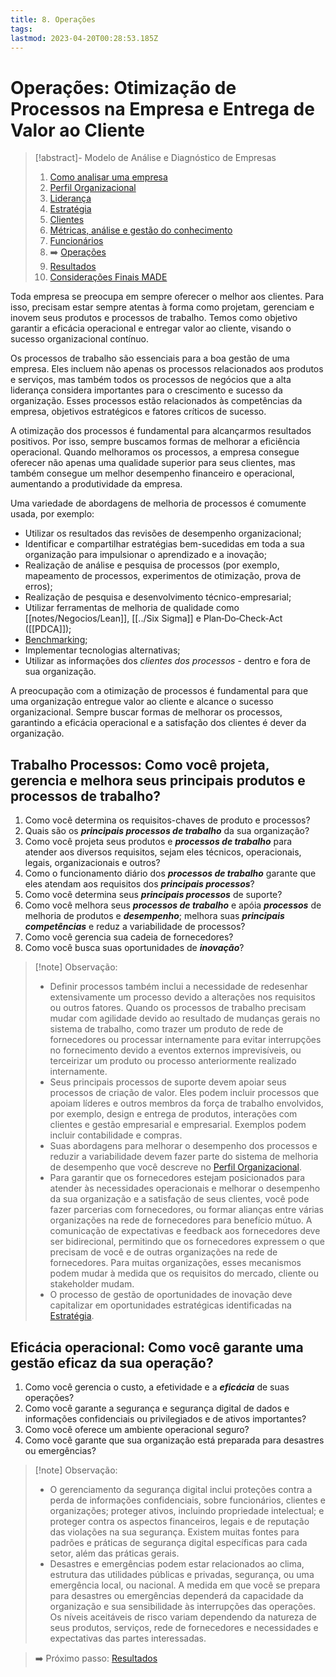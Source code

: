 ```yaml
---
title: 8. Operações
tags: 
lastmod: 2023-04-20T00:28:53.185Z
---
```

# Operações: Otimização de Processos na Empresa e Entrega de Valor ao Cliente

> [!abstract]- Modelo de Análise e Diagnóstico de Empresas 
> 
>1. [Como analisar uma empresa](Como%20analisar%20uma%20empresa.md)
>2. [Perfil Organizacional](Perfil%20Organizacional.md)
>3. [Liderança](Liderança.md)
>4. [Estratégia](Estratégia.md)
>5. [Clientes](Clientes.md)
>6. [Métricas, análise e gestão do conhecimento](Métricas,%20análise%20e%20gestão%20do%20conhecimento.md)
>7. [Funcionários](Funcionários.md)
>8. ➡️ [Operações](Operações.md)
>9. [Resultados](Resultados.md)
>10. [Considerações Finais MADE](Considerações%20Finais%20MADE.md)

Toda empresa se preocupa em sempre oferecer o melhor aos clientes. Para isso, precisam estar sempre atentas à forma como projetam, gerenciam e inovem seus produtos e processos de trabalho. Temos como objetivo garantir a eficácia operacional e entregar valor ao cliente, visando o sucesso organizacional contínuo.

Os processos de trabalho são essenciais para a boa gestão de uma empresa. Eles incluem não apenas os processos relacionados aos produtos e serviços, mas também todos os processos de negócios que a alta liderança considera importantes para o crescimento e sucesso da organização. Esses processos estão relacionados às competências da empresa, objetivos estratégicos e fatores críticos de sucesso.

A otimização dos processos é fundamental para alcançarmos resultados positivos. Por isso, sempre buscamos formas de melhorar a eficiência operacional. Quando melhoramos os processos, a empresa consegue oferecer não apenas uma qualidade superior para seus clientes, mas também consegue um melhor desempenho financeiro e operacional, aumentando a produtividade da empresa.

Uma variedade de abordagens de melhoria de processos é comumente usada, por exemplo:

- Utilizar os resultados das revisões de desempenho organizacional;
- Identificar e compartilhar estratégias bem-sucedidas em toda a sua organização para impulsionar o aprendizado e a inovação;
- Realização de análise e pesquisa de processos (por exemplo, mapeamento de processos, experimentos de otimização, prova de erros);
- Realização de pesquisa e desenvolvimento técnico-empresarial;
- Utilizar ferramentas de melhoria de qualidade como [[notes/Negocios/Lean]], [[../Six Sigma]] e Plan‐Do‐Check‐Act ([[PDCA]]);
- [Benchmarking](notes/Negocios/Benchmarking.md);
- Implementar tecnologias alternativas;
- Utilizar as informações dos *clientes dos processos* - dentro e fora de sua organização.

A preocupação com a otimização de processos é fundamental para que uma organização entregue valor ao cliente e alcance o sucesso organizacional. Sempre buscar formas de melhorar os processos, garantindo a eficácia operacional e a satisfação dos clientes é dever da organização.

## Trabalho Processos: Como você projeta, gerencia e melhora seus principais produtos e processos de trabalho?

1. Como você determina os requisitos-chaves de produto e processos?
2. Quais são os ***principais processos de trabalho*** da sua organização?
3. Como você projeta seus produtos e ***processos de trabalho*** para atender aos diversos requisitos, sejam eles técnicos, operacionais, legais, organizacionais e outros?
4. Como o funcionamento diário dos ***processos de trabalho*** garante que eles atendam aos requisitos dos ***principais processos***?
5. Como você determina seus ***principais processos*** de suporte?
6. Como você melhora seus ***processos de trabalho*** e apóia ***processos*** de melhoria de produtos e ***desempenho***; melhora suas ***principais competências*** e reduz a variabilidade de processos?
7. Como você gerencia sua cadeia de fornecedores?
8. Como você busca suas oportunidades de ***inovação***?

>[!note] Observação:
> 
>- Definir processos também inclui a necessidade de redesenhar extensivamente um processo devido a alterações nos requisitos ou outros fatores. Quando os processos de trabalho precisam mudar com agilidade devido ao resultado de mudanças gerais no sistema de trabalho, como trazer um produto de rede de fornecedores ou processar internamente para evitar interrupções no fornecimento devido a eventos externos imprevisíveis, ou terceirizar um produto ou processo anteriormente realizado internamente.
>- Seus principais processos de suporte devem apoiar seus processos de criação de valor. Eles podem incluir processos que apoiam líderes e outros membros da força de trabalho envolvidos, por exemplo, design e entrega de produtos, interações com clientes e gestão empresarial e empresarial. Exemplos podem incluir contabilidade e compras.
>- Suas abordagens para melhorar o desempenho dos processos e reduzir a variabilidade devem fazer parte do sistema de melhoria de desempenho que você descreve no [Perfil Organizacional](Perfil%20Organizacional.md). 
>- Para garantir que os fornecedores estejam posicionados para atender às necessidades operacionais e melhorar o desempenho da sua organização e a satisfação de seus clientes, você pode fazer parcerias com fornecedores, ou formar alianças entre várias organizações na rede de fornecedores para benefício mútuo. A comunicação de expectativas e feedback aos fornecedores deve ser bidirecional, permitindo que os fornecedores expressem o que precisam de você e de outras organizações na rede de fornecedores. Para muitas organizações, esses mecanismos podem mudar à medida que os requisitos do mercado, cliente ou stakeholder mudam.
>- O processo de gestão de oportunidades de inovação deve capitalizar em oportunidades estratégicas identificadas na [Estratégia](Estratégia.md).

## Eficácia operacional: Como você garante uma gestão eficaz da sua operação?

1. Como você gerencia o custo, a efetividade e a ***eficácia*** de suas operações?
2. Como você garante a segurança e segurança digital de dados e informações confidenciais ou privilegiados e de ativos importantes?
3. Como você oferece um ambiente operacional seguro?
4. Como você garante que sua organização está preparada para desastres ou emergências?

>[!note] Observação:
> 
>- O gerenciamento da segurança digital inclui proteções contra a perda de informações confidenciais, sobre funcionários, clientes e organizações; proteger ativos, incluindo propriedade intelectual; e proteger contra os aspectos financeiros, legais e de reputação das violações na sua segurança. Existem muitas fontes para padrões e práticas de segurança digital específicas para cada setor, além das práticas gerais. 
>- Desastres e emergências podem estar relacionados ao clima, estrutura das utilidades públicas e privadas, segurança, ou uma emergência local, ou nacional. A medida em que você se prepara para desastres ou emergências dependerá da capacidade da organização e sua sensibilidade às interrupções das operações. Os níveis aceitáveis de risco variam dependendo da natureza de seus produtos, serviços, rede de fornecedores e necessidades e expectativas das partes interessadas.

> ➡️ Próximo passo: [Resultados](Resultados.md)